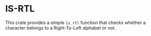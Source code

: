 # IS-RTL

This crate provides a simple `is_rtl` function that checks whether a character belongs to a
Right-To-Left alphabet or not.
